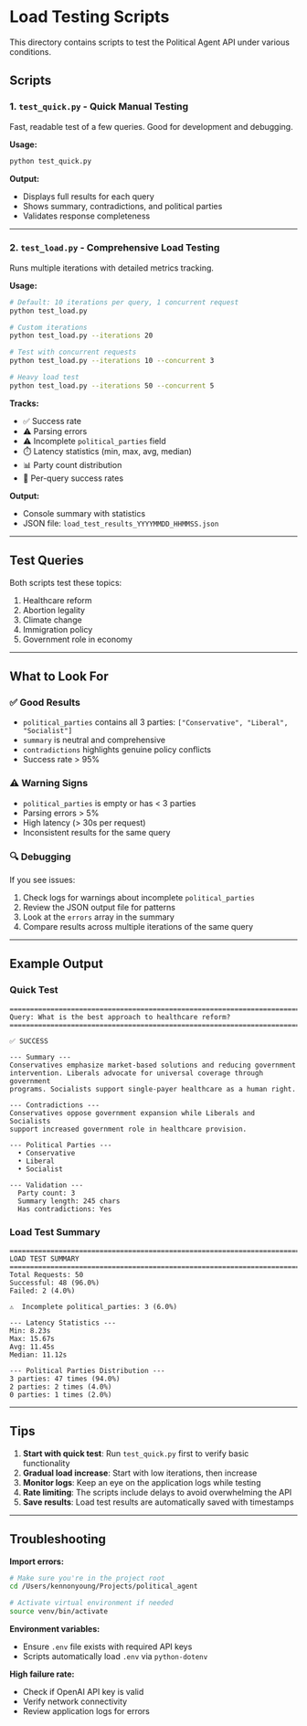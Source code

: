 # Load Testing Scripts

This directory contains scripts to test the Political Agent API under various conditions.

## Scripts

### 1. `test_quick.py` - Quick Manual Testing
Fast, readable test of a few queries. Good for development and debugging.

**Usage:**
```bash
python test_quick.py
```

**Output:**
- Displays full results for each query
- Shows summary, contradictions, and political parties
- Validates response completeness

---

### 2. `test_load.py` - Comprehensive Load Testing
Runs multiple iterations with detailed metrics tracking.

**Usage:**
```bash
# Default: 10 iterations per query, 1 concurrent request
python test_load.py

# Custom iterations
python test_load.py --iterations 20

# Test with concurrent requests
python test_load.py --iterations 10 --concurrent 3

# Heavy load test
python test_load.py --iterations 50 --concurrent 5
```

**Tracks:**
- ✅ Success rate
- ⚠️ Parsing errors
- ⚠️ Incomplete `political_parties` field
- ⏱️ Latency statistics (min, max, avg, median)
- 📊 Party count distribution
- 📝 Per-query success rates

**Output:**
- Console summary with statistics
- JSON file: `load_test_results_YYYYMMDD_HHMMSS.json`

---

## Test Queries

Both scripts test these topics:
1. Healthcare reform
2. Abortion legality
3. Climate change
4. Immigration policy
5. Government role in economy

---

## What to Look For

### ✅ Good Results
- `political_parties` contains all 3 parties: `["Conservative", "Liberal", "Socialist"]`
- `summary` is neutral and comprehensive
- `contradictions` highlights genuine policy conflicts
- Success rate > 95%

### ⚠️ Warning Signs
- `political_parties` is empty or has < 3 parties
- Parsing errors > 5%
- High latency (> 30s per request)
- Inconsistent results for the same query

### 🔍 Debugging
If you see issues:
1. Check logs for warnings about incomplete `political_parties`
2. Review the JSON output file for patterns
3. Look at the `errors` array in the summary
4. Compare results across multiple iterations of the same query

---

## Example Output

### Quick Test
```
================================================================================
Query: What is the best approach to healthcare reform?
================================================================================

✅ SUCCESS

--- Summary ---
Conservatives emphasize market-based solutions and reducing government 
intervention. Liberals advocate for universal coverage through government 
programs. Socialists support single-payer healthcare as a human right.

--- Contradictions ---
Conservatives oppose government expansion while Liberals and Socialists 
support increased government role in healthcare provision.

--- Political Parties ---
  • Conservative
  • Liberal
  • Socialist

--- Validation ---
  Party count: 3
  Summary length: 245 chars
  Has contradictions: Yes
```

### Load Test Summary
```
================================================================================
LOAD TEST SUMMARY
================================================================================
Total Requests: 50
Successful: 48 (96.0%)
Failed: 2 (4.0%)

⚠️  Incomplete political_parties: 3 (6.0%)

--- Latency Statistics ---
Min: 8.23s
Max: 15.67s
Avg: 11.45s
Median: 11.12s

--- Political Parties Distribution ---
3 parties: 47 times (94.0%)
2 parties: 2 times (4.0%)
0 parties: 1 times (2.0%)
```

---

## Tips

1. **Start with quick test**: Run `test_quick.py` first to verify basic functionality
2. **Gradual load increase**: Start with low iterations, then increase
3. **Monitor logs**: Keep an eye on the application logs while testing
4. **Rate limiting**: The scripts include delays to avoid overwhelming the API
5. **Save results**: Load test results are automatically saved with timestamps

---

## Troubleshooting

**Import errors:**
```bash
# Make sure you're in the project root
cd /Users/kennonyoung/Projects/political_agent

# Activate virtual environment if needed
source venv/bin/activate
```

**Environment variables:**
- Ensure `.env` file exists with required API keys
- Scripts automatically load `.env` via `python-dotenv`

**High failure rate:**
- Check if OpenAI API key is valid
- Verify network connectivity
- Review application logs for errors
